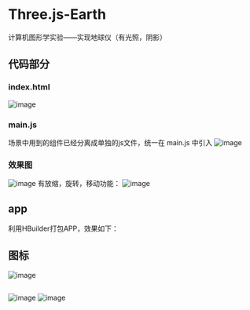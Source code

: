 # Three.js-Earth
计算机图形学实验——实现地球仪（有光照，阴影）

## 代码部分
### index.html
![image](./README/code1.png)
### main.js
场景中用到的组件已经分离成单独的js文件，统一在 main.js 中引入
![image](./README/code2.png)
### 效果图
![image](./README/demo1.png)
有放缩，旋转，移动功能：
![image](./README/demo2.png)

## app
利用HBuilder打包APP，效果如下：
## 图标
![image](./img/earth-app-1.jpg)
## 
![image](./img/earth-app-2.jpg)
![image](./img/earth-app-3.jpg)
